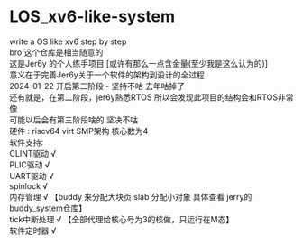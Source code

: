 # LOS_xv6-like-system
write a OS like xv6 step by step <br>
bro 这个仓库是相当随意的 <br>
这是Jer6y 的个人练手项目 [或许有那么一点含金量(至少我是这么认为的)] <br>
意义在于完善Jer6y关于一个软件的架构到设计的全过程 <br>
2024-01-22 开启第二阶段 - 坚持不咕 去年咕掉了 <br>
还有就是，在第二阶段，jer6y熟悉RTOS 所以会发现此项目的结构会和RTOS非常像 <br>
可能以后会有第三阶段啥的 坚决不咕 <br>
硬件 : riscv64 virt SMP架构 核心数为4 <br>
软件支持: <br>
CLINT驱动      √ <br>
PLIC驱动       √ <br>
UART驱动       √ <br>
spinlock       √ <br>
内存管理        √ 【buddy 来分配大块页 slab 分配小对象 具体查看 jerry的buddy_system仓库】 <br>
tick中断处理    √ 【全部代理给核心号为3的核做，只运行在M态】 <br>
软件定时器      √ <br>


